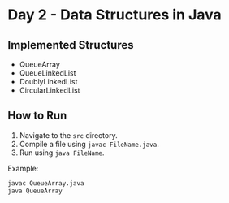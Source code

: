 # Day 2 - Data Structures in Java

## Implemented Structures
- QueueArray
- QueueLinkedList
- DoublyLinkedList
- CircularLinkedList

## How to Run
1. Navigate to the `src` directory.
2. Compile a file using `javac FileName.java`.
3. Run using `java FileName`.

Example:
```bash
javac QueueArray.java
java QueueArray
```
